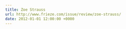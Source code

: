 ```yaml
---
title: Zoe Strauss
url: http://www.frieze.com/issue/review/zoe-strauss/
date: 2012-01-01 12:00:00 +0000
---
```

